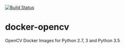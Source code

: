 [![Build Status](https://travis-ci.org/twiddles/docker-opencv.svg?branch=master)](https://travis-ci.org/twiddles/docker-opencv)

# docker-opencv
OpenCV Docker Images for Python 2.7, 3 and Python 3.5

